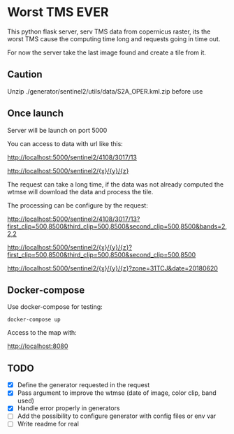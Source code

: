 # Worst TMS EVER

This python flask server, serv TMS data from copernicus raster, its the worst TMS cause the computing time long and requests going in time out.

For now the server take the last image found and create a tile from it.

## Caution

Unzip ./generator/sentinel2/utils/data/S2A_OPER.kml.zip before use

## Once launch

Server will be launch on port 5000

You can access to data with url like this:

<http://localhost:5000/sentinel2/4108/3017/13>

<http://localhost:5000/sentinel2/{x}/{y}/{z}>

The request can take a long time, if the data was not already computed the wtmse will download the data and process the tile.

The processing can be configure by the request:

<http://localhost:5000/sentinel2/4108/3017/13?first_clip=500,8500&third_clip=500,8500&second_clip=500,8500&bands=2,2,2>

<http://localhost:5000/sentinel2/{x}/{y}/{z}?first_clip=500,8500&third_clip=500,8500&second_clip=500,8500>

<http://localhost:5000/sentinel2/{x}/{y}/{z}?zone=31TCJ&date=20180620>

## Docker-compose

Use docker-compose for testing:

```docker-compose up```

Access to the map with:

<http://localhost:8080>

## TODO

- [x] Define the generator requested in the request
- [x] Pass argument to improve the wtmse (date of image, color clip, band used)
- [x] Handle error properly in generators
- [ ] Add the possibility to configure generator with config files or env var
- [ ] Write readme for real